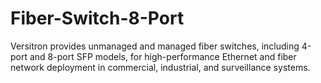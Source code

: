# Fiber-Switch-8-Port
Versitron provides unmanaged and managed fiber switches, including 4-port and 8-port SFP models, for high-performance Ethernet and fiber network deployment in commercial, industrial, and surveillance systems.
